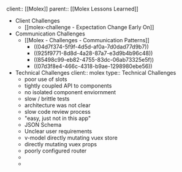 client:: [[Molex]] 
parent:: [[Molex Lessons Learned]]

- Client Challenges
	- [[molex-challenge - Expectation Change Early On]]
- Communication Challenges
	- [[Molex - Challenges - Communication Patterns]]
		- ((04d7f374-5f9f-4d5d-af0a-7d0dad77d9b7))
		- ((925f9771-8d8d-4a28-87a7-e3d9b4b96c48))
		- ((85498c99-eb82-4755-83dc-06ab73325e5f))
		- ((07d3f8e4-466c-4318-b9ae-1298980ebe56))
- Technical Challenges
  client:: molex
  type:: Technical Challenges
	- poor use of slots
	- tightly coupled API to components
	- no isolated component enviornment
	- slow / brittle tests
	- architecture was not clear
	- slow code review process
	- "easy, just not in this app"
	- JSON Schema
	- Unclear user requirements
	- v-model directly mutating vuex store
	- directly mutating vuex props
	- poorly configured router
	-
	-